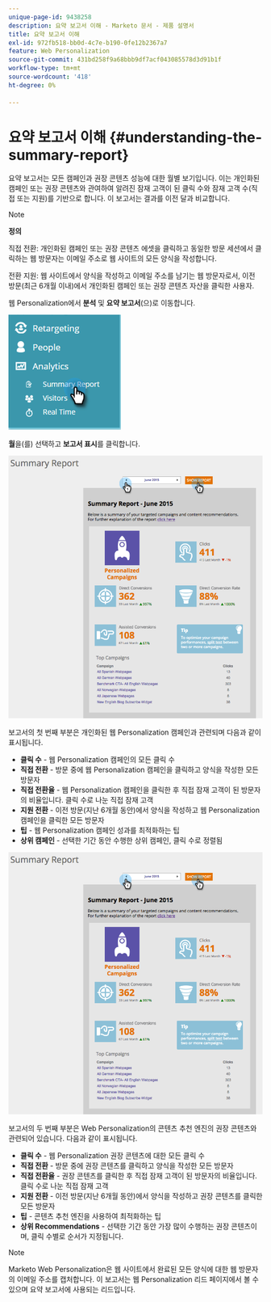 ```yaml
---
unique-page-id: 9438258
description: 요약 보고서 이해 - Marketo 문서 - 제품 설명서
title: 요약 보고서 이해
exl-id: 972fb518-bb0d-4c7e-b190-0fe12b2367a7
feature: Web Personalization
source-git-commit: 431bd258f9a68bbb9df7acf043085578d3d91b1f
workflow-type: tm+mt
source-wordcount: '418'
ht-degree: 0%

---
```


# 요약 보고서 이해 {#understanding-the-summary-report}

요약 보고서는 모든 캠페인과 권장 콘텐츠 성능에 대한 월별 보기입니다. 이는 개인화된 캠페인 또는 권장 콘텐츠와 관여하여 알려진 잠재 고객이 된 클릭 수와 잠재 고객 수(직접 또는 지원)를 기반으로 합니다. 이 보고서는 결과를 이전 달과 비교합니다.

>[!NOTE]
>
>**정의**
>
>직접 전환: 개인화된 캠페인 또는 권장 콘텐츠 에셋을 클릭하고 동일한 방문 세션에서 클릭하는 웹 방문자는 이메일 주소로 웹 사이트의 모든 양식을 작성합니다.
>
>전환 지원: 웹 사이트에서 양식을 작성하고 이메일 주소를 남기는 웹 방문자로서, 이전 방문(최근 6개월 이내)에서 개인화된 캠페인 또는 권장 콘텐츠 자산을 클릭한 사용자.

웹 Personalization에서 **분석** 및 **요약 보고서**(으)로 이동합니다.

![](assets/image2016-4-6-10-3a15-3a58.png)

**월**&#x200B;을(를) 선택하고 **보고서 표시**&#x200B;를 클릭합니다.

![](assets/2.png)

보고서의 첫 번째 부분은 개인화된 웹 Personalization 캠페인과 관련되며 다음과 같이 표시됩니다.

* **클릭 수** - 웹 Personalization 캠페인의 모든 클릭 수
* **직접 전환** - 방문 중에 웹 Personalization 캠페인을 클릭하고 양식을 작성한 모든 방문자
* **직접 전환율** - 웹 Personalization 캠페인을 클릭한 후 직접 잠재 고객이 된 방문자의 비율입니다. 클릭 수로 나눈 직접 잠재 고객
* **지원 전환** - 이전 방문(지난 6개월 동안)에서 양식을 작성하고 웹 Personalization 캠페인을 클릭한 모든 방문자
* **팁** - 웹 Personalization 캠페인 성과를 최적화하는 팁
* **상위 캠페인** - 선택한 기간 동안 수행한 상위 캠페인, 클릭 수로 정렬됨

![](assets/3.png)

보고서의 두 번째 부분은 Web Personalization의 콘텐츠 추천 엔진의 권장 콘텐츠와 관련되어 있습니다. 다음과 같이 표시됩니다.

* **클릭 수** - 웹 Personalization 권장 콘텐츠에 대한 모든 클릭 수
* **직접 전환** - 방문 중에 권장 콘텐츠를 클릭하고 양식을 작성한 모든 방문자
* **직접 전환율** - 권장 콘텐츠를 클릭한 후 직접 잠재 고객이 된 방문자의 비율입니다. 클릭 수로 나눈 직접 잠재 고객
* **지원 전환** - 이전 방문(지난 6개월 동안)에서 양식을 작성하고 권장 콘텐츠를 클릭한 모든 방문자
* **팁** - 콘텐츠 추천 엔진을 사용하여 최적화하는 팁
* **상위 Recommendations** - 선택한 기간 동안 가장 많이 수행하는 권장 콘텐츠이며, 클릭 수별로 순서가 지정됩니다.

>[!NOTE]
>
>Marketo Web Personalization은 웹 사이트에서 완료된 모든 양식에 대한 웹 방문자의 이메일 주소를 캡처합니다. 이 보고서는 웹 Personalization 리드 페이지에서 볼 수 있으며 요약 보고서에 사용되는 리드입니다.
